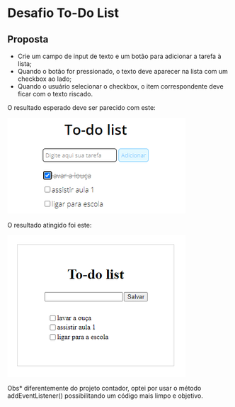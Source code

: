 # Desafio To-Do List

## Proposta

- Crie um campo de input de texto e um botão para adicionar a tarefa à lista;
- Quando o botão for pressionado, o texto deve aparecer na lista com um checkbox ao lado;
- Quando o usuário selecionar o checkbox, o item correspondente deve ficar com o texto riscado.

O resultado esperado deve ser parecido com este:

![img](./assets/exemplo.png)

O resultado atingido foi este:

![img](./assets/resultado.png)

Obs* diferentemente do projeto contador, optei por usar o método addEventListener() possibilitando um código mais limpo e objetivo.
